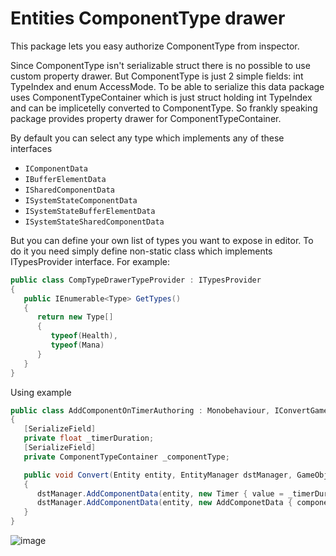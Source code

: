 # Entities ComponentType drawer
 
This package lets you easy authorize ComponentType from inspector.

Since ComponentType isn't serializable struct there is no possible to use custom property drawer. But ComponentType is just 2 simple fields: int TypeIndex and enum AccessMode. To be able to serialize this data package uses ComponentTypeContainer which is just struct holding int TypeIndex and can be implicetelly converted to ComponentType. So frankly speaking package provides property drawer for ComponentTypeContainer.

By default you can select any type which implements any of these interfaces
* `IComponentData`
* `IBufferElementData`
* `ISharedComponentData`
* `ISystemStateComponentData`
* `ISystemStateBufferElementData`
* `ISystemStateSharedComponentData`

But you can define your own list of types you want to expose in editor. To do it you need simply define non-static class which implements ITypesProvider interface. For example:
```cs
public class CompTypeDrawerTypeProvider : ITypesProvider
{
   public IEnumerable<Type> GetTypes()
   {
      return new Type[]
      {
         typeof(Health),
         typeof(Mana)
      }
   }
}
```

Using example
```cs
public class AddComponentOnTimerAuthoring : Monobehaviour, IConvertGameObjectToEntity
{
   [SerializeField]
   private float _timerDuration;
   [SerializeField]
   private ComponentTypeContainer _componentType;

   public void Convert(Entity entity, EntityManager dstManager, GameObjectConversionSystem conversionSystem)
   {
      dstManager.AddComponentData(entity, new Timer { value = _timerDuration });
      dstManager.AddComponentData(entity, new AddComponetData { componentType = _componentType });
   }
}
```
![image](https://user-images.githubusercontent.com/19982288/125196363-5c692880-e262-11eb-98c6-8f06f174e73e.png)
